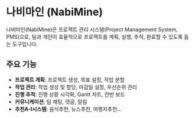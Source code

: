 # 나비마인 (NabiMine)

나비마인(NabiMine)은 프로젝트 관리 시스템(Project Management System, PMS)으로, 팀과 개인이 효율적으로 프로젝트를 계획, 실행, 추적, 완료할 수 있도록 돕는 도구입니다.

## 주요 기능

- **프로젝트 계획**: 프로젝트 생성, 목표 설정, 작업 분할
- **작업 관리**: 작업 생성 및 할당, 마감일 설정, 우선순위 관리
- **진행 추적**: 진행 상황 시각화, Gantt 차트, 칸반 보드
- **커뮤니케이션**: 팀 채팅, 댓글, 알림
- **추천A-I시스템**: 음식추천, 뉴스추천, 여행지추천...
